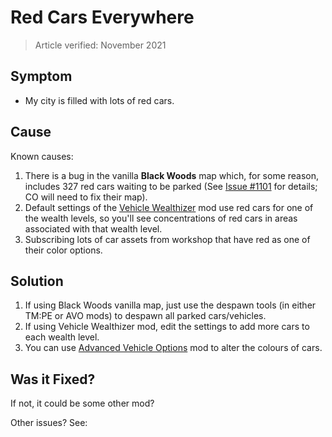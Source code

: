 # Red Cars Everywhere

> Article verified: November 2021

## Symptom

* My city is filled with lots of red cars.

## Cause

Known causes:

1. There is a bug in the vanilla **Black Woods** map which, for some reason, includes 327 red cars waiting to be
   parked (See [Issue #1101](https://github.com/CitiesSkylinesMods/TMPE/issues/1101) for details; CO will need to fix
   their map).
2. Default settings of the [Vehicle Wealthizer](https://steamcommunity.com/sharedfiles/filedetails/?id=1633580257) mod
   use red cars for one of the wealth levels, so you'll see concentrations of red cars in areas associated with that
   wealth level.
3. Subscribing lots of car assets from workshop that have red as one of their color options.

## Solution

1. If using Black Woods vanilla map, just use the despawn tools (in either TM:PE or AVO mods) to despawn all parked
   cars/vehicles.
2. If using Vehicle Wealthizer mod, edit the settings to add more cars to each wealth level.
3. You can use [Advanced Vehicle Options](https://steamcommunity.com/sharedfiles/filedetails/?id=1548831935) mod to
   alter the colours of cars.

## Was it Fixed?

If not, it could be some other mod?

Other issues? See: [](Troubleshooting.md)